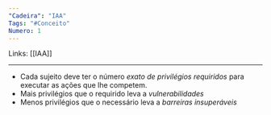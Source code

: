 ```yaml
---
"Cadeira": "IAA"
Tags: "#Conceito"
Numero: 1
---
```

Links: [[IAA]]
___ 
- Cada sujeito deve ter o número *exato de privilégios requiridos* para executar as ações que lhe competem.
- Mais privilégios que o requirido leva a *vulnerabilidades*
- Menos privilégios que o necessário leva a *barreiras insuperáveis*

